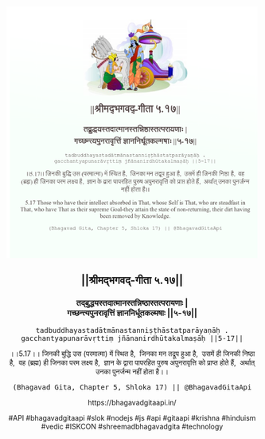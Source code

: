 <img src="../../asset/BG_5_17.png"/>
<center><h2>||श्रीमद्‍भगवद्‍-गीता ५.१७||</h2>
<h3>तद्बुद्धयस्तदात्मानस्तन्निष्ठास्तत्परायणाः |<br/>गच्छन्त्यपुनरावृत्तिं ज्ञाननिर्धूतकल्मषाः ||५-१७||</h3>
<pre>tadbuddhayastadātmānastanniṣṭhāstatparāyaṇāḥ .<br/>gacchantyapunarāvṛttiṃ jñānanirdhūtakalmaṣāḥ ||5-17||</pre>
<p>।।5.17।। जिनकी बुद्धि उस (परमात्मा) में स्थित है,  जिनका मन तद्रूप हुआ है,  उसमें ही जिनकी निष्ठा है,  वह (ब्रह्म) ही जिनका परम लक्ष्य है,  ज्ञान के द्वारा पापरहित पुरुष अपुनरावृत्ति को प्राप्त होते हैं,  अर्थात् उनका पुनर्जन्म नहीं होता है।।</p>
<pre>(Bhagavad Gita, Chapter 5, Shloka 17) || @BhagavadGitaApi</pre><p>https://bhagavadgitaapi.in/</p><p>#API #bhagavadgitaapi #slok #nodejs #js #api #gitaapi #krishna #hinduism #vedic #ISKCON #shreemadbhagavadgita #technology</p></center>
